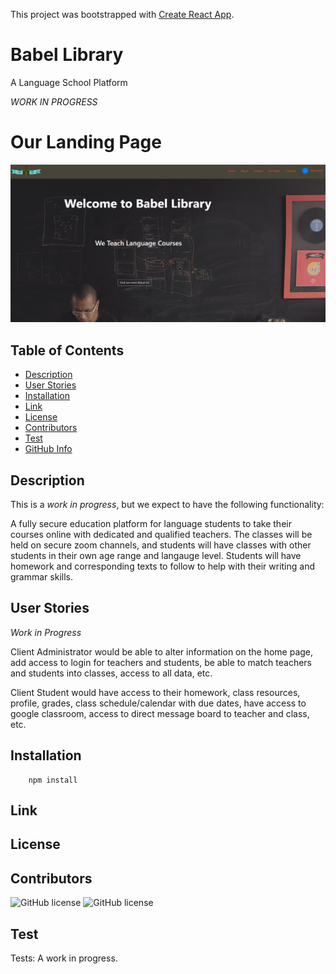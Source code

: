 This project was bootstrapped with [Create React App](https://github.com/facebook/create-react-app).

# Babel Library

A Language School Platform

*WORK IN PROGRESS*

# **Our Landing Page**
![](src/assets/images/LandingPageWork-In-Progress.jpg)


## Table of Contents

- [Description](#Description)
- [User Stories](#User)
- [Installation](#Installation)
- [Link](#Link) 
- [License](#License)
- [Contributors](#Contributors)
- [Test](#Test)
- [GitHub Info](#GitHub) 

## Description
This is a *work in progress*, but we expect to have the following functionality:

A fully secure education platform for language students to take their courses online with dedicated and qualified teachers. The classes will be held on secure zoom channels, and students will have classes with other students in their own age range and langauge level. Students will have homework and corresponding texts to follow to help with their writing and grammar skills.

## User Stories
*Work in Progress*

Client Administrator would be able to alter information on the home page, add access to login for teachers and students, be able to match teachers and students into classes, access to all data, etc.

Client Student would have access to their homework, class resources, profile, grades, class schedule/calendar with due dates, have access to google classroom, access to direct message board to teacher and class, etc.

       

## Installation

        npm install 


## Link

<!-- - [Deployed App in Heroku](http://gamer-dash.herokuapp.com/) -->

## License

<!-- [![License: MIT](https://img.shields.io/badge/License-MIT-yellow.svg)](https://opensource.org/licenses/MIT) -->

## Contributors

![GitHub license](https://img.shields.io/badge/Made%20by-%40BrockBatBlue-blue)
![GitHub license](https://img.shields.io/badge/Made%20by-%40kylep90-blue)
<!-- ![GitHub license](https://img.shields.io/badge/Made%20by-%40paulinalo22-blue) -->

## Test

Tests: A work in progress.